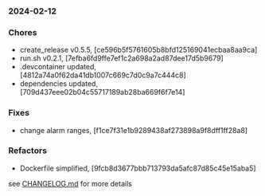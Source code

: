 ### 2024-02-12

### Chores
+ create_release v0.5.5, [ce596b5f5761605b8bfd125169041ecbaa8aa9ca]
+ run.sh v0.2.1, [7efba6fd9ffe7ef1c2a698a2ad87dee17d5b9679]
+ .devcontainer updated, [4812a74a0f62da41db1007c669c7d0c9a7c444c8]
+ dependencies updated, [709d437eee02b04c55717189ab28ba669f6f7e14]

### Fixes
+ change alarm ranges, [f1ce7f31e1b9289438af273898a9f8dff1ff28a8]

### Refactors
+ Dockerfile simplified, [9fcb8d3677bbb713793da5afc87d85c45e15aba5]

see <a href='https://github.com/mrjackwills/push_alarm_backend/blob/main/CHANGELOG.md'>CHANGELOG.md</a> for more details
